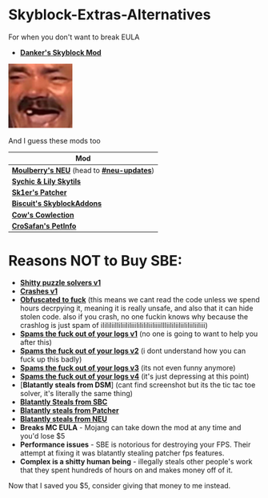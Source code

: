 # Skyblock-Extras-Alternatives
For when you don't want to break EULA

- [**Danker's Skyblock Mod**](https://github.com/bowser0000/SkyblockMod/releases)

![](kekw/kekw.png)

And I guess these mods too

| Mod | 
| --- | 
| [**Moulberry's NEU**](https://discord.gg/moulberry) (head to [**#neu-updates**](https://canary.discord.com/channels/516977525906341928/693586404256645231/825149965336182784))
| [**Sychic & Lily Skytils**](https://github.com/Skytils/SkytilsMod/releases)
| [**Sk1er's Patcher**](https://sk1er.club/mods/patcher)
| [**Biscuit's SkyblockAddons**](https://biscuit.codes/mods/skyblockaddons/downloadversion/?v=1.5.5)
| [**Cow's Cowlection**](https://github.com/cow-mc/Cowlection/releases)
| [**CroSafan's PetInfo**](https://github.com/CroSafan/PetInfo/releases/)

# Reasons NOT to Buy SBE:
- [**Shitty puzzle solvers v1**](https://imgur.com/a/2xcDUBN)
- [**Crashes v1**](https://imgur.com/a/nXh749Y)
- [**Obfuscated to fuck**](https://imgur.com/a/41aSbvw) (this means we cant read the code unless we spend hours decrpying it, meaning it is really unsafe, and also that it can hide stolen code. also if you crash, no one fuckin knows why because the crashlog is just spam of iIiIiIiiIIiIiiIiIiiiIiIiIiIiiIiiiiIIIiiIiIiiIiiIiIiiIiiIiii)
- [**Spams the fuck out of your logs v1**](https://imgur.com/a/zanoqTA) (no one is going to want to help you after this)
- [**Spams the fuck out of your logs v2**](https://imgur.com/a/xQm7jeN) (i dont understand how you can fuck up this badly)
- [**Spams the fuck out of your logs v3**](https://imgur.com/a/tFODSqR) (its not even funny anymore)
- [**Spams the fuck out of your logs v4**](https://imgur.com/a/ZqTvjuf) (it's just depressing at this point)
- [**Blatantly steals from DSM**] (cant find screenshot but its the tic tac toe solver, it's literally the same thing)
- [**Blatantly Steals from SBC**](https://imgur.com/a/TpkgDGU)
- [**Blatantly steals from Patcher**](https://imgur.com/a/rjNF5aT)
- [**Blatantly steals from NEU**](https://imgur.com/a/wqA6KZA)
- **Breaks MC EULA** - Mojang can take down the mod at any time and you'd lose $5
- **Performance issues** - SBE is notorious for destroying your FPS. Their attempt at fixing it was blatantly stealing patcher fps features.
- **Complex is a shitty human being** - illegally steals other people's work that they spent hundreds of hours on and makes money off of it.

Now that I saved you $5, consider giving that money to me instead.
